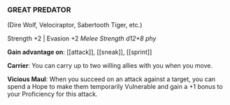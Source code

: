 ### GREAT PREDATOR
(Dire Wolf, Velociraptor, Sabertooth Tiger, etc.)

Strength +2 | Evasion +2
*Melee Strength d12+8 phy*

**Gain advantage on**: [[attack]], [[sneak]], [[sprint]]

**Carrier**: You can carry up to two willing allies with you when you move.

**Vicious Maul**: When you succeed on an attack against a target, you can spend a Hope to make them temporarily Vulnerable and gain a +1 bonus to your Proficiency for this attack.